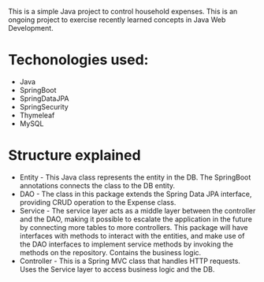  This is a simple Java project to control household expenses. This is an ongoing project to exercise recently learned concepts in Java Web Development.

 # Techonologies used:
  - Java
  - SpringBoot
  - SpringDataJPA
  - SpringSecurity
  - Thymeleaf
  - MySQL

 # Structure explained
  - Entity - This Java class represents the entity in the DB. The SpringBoot annotations connects the class to the DB entity.
  - DAO - The class in this package extends the Spring Data JPA interface, providing CRUD operation to the Expense class.
  - Service - The service layer acts as a middle layer between the controller and the DAO, making it possible to escalate the application in the future by connecting more tables to more controllers. This package will have interfaces with methods to interact with the entities, and make use of the DAO interfaces to implement service methods by invoking the methods on the repository. Contains the business logic.
  - Controller - This is a Spring MVC class that handles HTTP requests. Uses the Service layer to access business logic and the DB.
